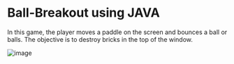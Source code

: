 # Ball-Breakout using JAVA

In this game, the player moves a paddle on the screen and bounces a ball or balls. The objective is to destroy bricks in the top of the window.





![image](https://user-images.githubusercontent.com/64889330/174844346-c46980ce-ca8a-44f3-9a62-81e2349ccbff.png)
